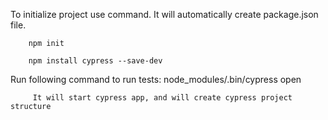 
To initialize project use command. It will automatically create package.json file.
    
        npm init

        npm install cypress --save-dev


Run following command to run tests:
         node_modules/.bin/cypress open

         It will start cypress app, and will create cypress project structure


